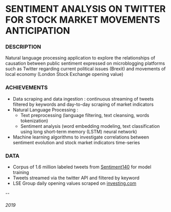 # SENTIMENT ANALYSIS ON TWITTER FOR STOCK MARKET MOVEMENTS ANTICIPATION



### DESCRIPTION

Natural language processing application to explore the relationships of causation between public sentiment expressed on microblogging platforms such as Twitter regarding current political issues (Brexit) and movements of local economy (London Stock Exchange opening value)

### ACHIEVEMENTS

* Data scraping and data ingestion : continuous streaming of tweets filtered by keywords and day-to-day scraping of market indicators
* Natural Language Processing : 
	- Text preprocessing (language filtering, text cleansing, words tokenization)
	- Sentiment analysis (word embedding modeling, text classification using long short-term memory (LSTM) neural network)
* Machine learning algorithms to investigate correlations between sentiment evolution and stock market indicators time-series

### DATA

* Corpus of 1.6 million labeled tweets from [Sentiment140](http://help.sentiment140.com/for-students) for model training
* Tweets streamed via the twitter API and filtered by keyword
* LSE Group daily opening values scraped on [investing.com](https://in.investing.com/equities/london-stock-exchange-historical-data)

--

###### 2019